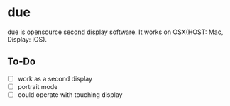 # due
due is opensource second display software. It works on OSX(HOST: Mac, Display: iOS).

## To-Do
- [ ] work as a second display
- [ ] portrait mode
- [ ] could operate with touching display
